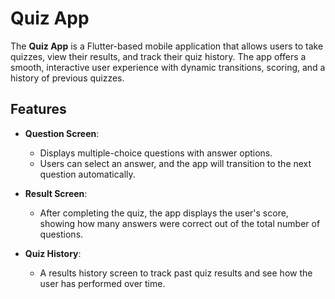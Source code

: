 # Quiz App

The **Quiz App** is a Flutter-based mobile application that allows users to take quizzes, view their results, and track their quiz history. The app offers a smooth, interactive user experience with dynamic transitions, scoring, and a history of previous quizzes.

## Features

- **Question Screen**: 
  - Displays multiple-choice questions with answer options.
  - Users can select an answer, and the app will transition to the next question automatically.
  
- **Result Screen**: 
  - After completing the quiz, the app displays the user's score, showing how many answers were correct out of the total number of questions.

- **Quiz History**: 
  - A results history screen to track past quiz results and see how the user has performed over time.
 

